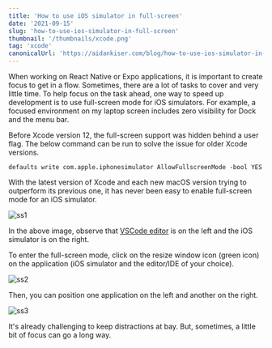 ```yaml
---
title: 'How to use iOS simulator in full-screen'
date: '2021-09-15'
slug: 'how-to-use-ios-simulator-in-full-screen'
thumbnail: '/thumbnails/xcode.png'
tag: 'xcode'
canonicalUrl: 'https://aidankiser.com/blog/how-to-use-ios-simulator-in-full-screen/'
---
```


When working on React Native or Expo applications, it is important to create focus to get in a flow. Sometimes, there are a lot of tasks to cover and very little time. To help focus on the task ahead, one way to speed up development is to use full-screen mode for iOS simulators. For example, a focused environment on my laptop screen includes zero visibility for Dock and the menu bar.

Before Xcode version 12, the full-screen support was hidden behind a user flag. The below command can be run to solve the issue for older Xcode versions.

```shell
defaults write com.apple.iphonesimulator AllowFullscreenMode -bool YES
```

With the latest version of Xcode and each new macOS version trying to outperform its previous one, it has never been easy to enable full-screen mode for an iOS simulator.

![ss1](https://i.imgur.com/mvSX1u2.png)

In the above image, observe that [VSCode editor](setup-macbook-m1) is on the left and the iOS simulator is on the right.

To enter the full-screen mode, click on the resize window icon (green icon) on the application (iOS simulator and the editor/IDE of your choice).

![ss2](https://i.imgur.com/nhkQdNs.png)

Then, you can position one application on the left and another on the right.

![ss3](https://i.imgur.com/ZjU2UUi.gif)

It's already challenging to keep distractions at bay. But, sometimes, a little bit of focus can go a long way.
